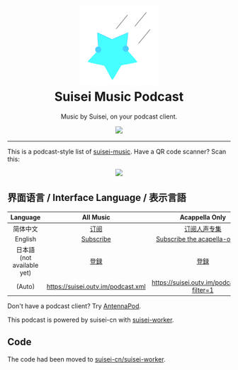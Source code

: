 <h1 align=center>
    <img src="https://raw.githubusercontent.com/suisei-cn/suisei-podcast/master/smp-logo.png" width="180px"></img>
    <br>
    Suisei Music Podcast
</h1>

<p align=center>
    Music by Suisei, on your podcast client.
</p>

<p align=center>
    <a href="https://suisei.outv.im/podcast.xml"><img src="https://shields.io/badge/podcast-subscribe here-a5cdf1?logo=rss&style=for-the-badge"</img></a>
</p>

<hr>

This is a podcast-style list of [suisei-music](https://github.com/suisei-cn/suisei-music/). Have a QR code scanner? Scan this:

<p align=center>
    <img src="https://chart.googleapis.com/chart?cht=qr&chl=https://suisei.moe/podcast.xml&chs=240x240"></img>
</p>

## 界面语言 / Interface Language / 表示言語

| Language |                      All Music                      |                        Acappella Only                        |
| :------: | :-------------------------------------------------: | :----------------------------------------------------------: |
| 简体中文 | [订阅](https://suisei.outv.im/podcast.xml?lang=zh-hans) | [订阅人声专集](https://suisei.outv.im/podcast.xml?lang=zh-hans&filter=1) |
| English  | [Subscribe](https://suisei.outv.im/podcast.xml?lang=en) | [Subscribe the acapella-only set](https://suisei.outv.im/podcast.xml?lang=en&filter=1) |
|  日本語 (not available yet)  |   [登録](https://suisei.outv.im/podcast.xml?lang=ja)    |   [登録](https://suisei.outv.im/podcast.xml?lang=ja&filter=1)    |
|  (Auto)  |          <https://suisei.outv.im/podcast.xml>           |           <https://suisei.outv.im/podcast.xml?filter=1>           |

Don't have a podcast client? Try [AntennaPod](https://antennapod.org/).

This podcast is powered by suisei-cn with [suisei-worker](https://github.com/suisei-cn/suisei-worker/).

## Code

The code had been moved to [suisei-cn/suisei-worker](https://github.com/suisei-cn/suisei-worker/blob/master/src/podcast.js).
